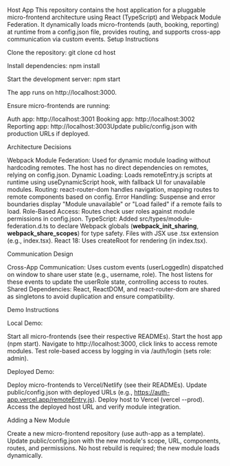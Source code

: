 Host App
This repository contains the host application for a pluggable micro-frontend architecture using React (TypeScript) and Webpack Module Federation. It dynamically loads micro-frontends (auth, booking, reporting) at runtime from a config.json file, provides routing, and supports cross-app communication via custom events.
Setup Instructions

Clone the repository:
git clone <repository-url>
cd host


Install dependencies:
npm install


Start the development server:
npm start

The app runs on http://localhost:3000.

Ensure micro-frontends are running:

Auth app: http://localhost:3001
Booking app: http://localhost:3002
Reporting app: http://localhost:3003Update public/config.json with production URLs if deployed.



Architecture Decisions

Webpack Module Federation: Used for dynamic module loading without hardcoding remotes. The host has no direct dependencies on remotes, relying on config.json.
Dynamic Loading: Loads remoteEntry.js scripts at runtime using useDynamicScript hook, with fallback UI for unavailable modules.
Routing: react-router-dom handles navigation, mapping routes to remote components based on config.
Error Handling: Suspense and error boundaries display "Module unavailable" or "Load failed" if a remote fails to load.
Role-Based Access: Routes check user roles against module permissions in config.json.
TypeScript: Added src/types/module-federation.d.ts to declare Webpack globals (__webpack_init_sharing__, __webpack_share_scopes__) for type safety. Files with JSX use .tsx extension (e.g., index.tsx).
React 18: Uses createRoot for rendering (in index.tsx).

Communication Design

Cross-App Communication: Uses custom events (userLoggedIn) dispatched on window to share user state (e.g., username, role). The host listens for these events to update the userRole state, controlling access to routes.
Shared Dependencies: React, ReactDOM, and react-router-dom are shared as singletons to avoid duplication and ensure compatibility.

Demo Instructions

Local Demo:

Start all micro-frontends (see their respective READMEs).
Start the host app (npm start).
Navigate to http://localhost:3000, click links to access remote modules.
Test role-based access by logging in via /auth/login (sets role: admin).


Deployed Demo:

Deploy micro-frontends to Vercel/Netlify (see their READMEs).
Update public/config.json with deployed URLs (e.g., https://auth-app.vercel.app/remoteEntry.js).
Deploy host to Vercel (vercel --prod).
Access the deployed host URL and verify module integration.



Adding a New Module

Create a new micro-frontend repository (use auth-app as a template).
Update public/config.json with the new module's scope, URL, components, routes, and permissions.
No host rebuild is required; the new module loads dynamically.
